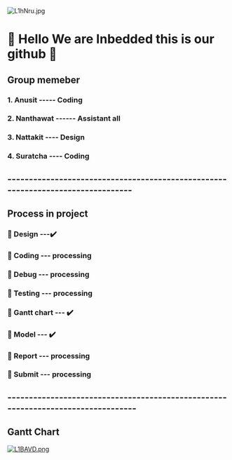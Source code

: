 ![L1hNru.jpg](https://sv1.picz.in.th/images/2023/02/01/L1hNru.jpg)
# :hear_no_evil: Hello We are Inbedded this is our github :hear_no_evil:


## Group memeber
### 1. Anusit  -----               Coding
### 2. Nanthawat  ------            Assistant all
### 3. Nattakit  ----             Design
### 4. Suratcha   ----            Coding

## --------------------------------------------------------------------------------

## Process in project
### :large_blue_circle: Design ---:heavy_check_mark:
### :large_blue_circle: Coding --- processing
### :large_blue_circle: Debug --- processing
### :large_blue_circle: Testing --- processing
### :large_blue_circle: Gantt chart --- :heavy_check_mark:
### :large_blue_circle: Model --- :heavy_check_mark:
### :large_blue_circle: Report --- processing
### :large_blue_circle: Submit --- processing

## ---------------------------------------------------------------------------------

## Gantt Chart
[![L1BAVD.png](https://sv1.picz.in.th/images/2023/02/01/L1BAVD.png)](https://www.picz.in.th/image/L1BAVD)








